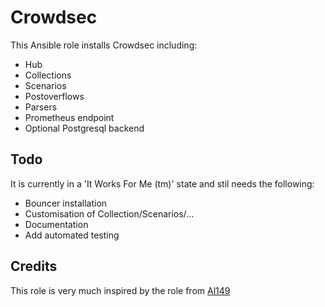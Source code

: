 # Crowdsec
This Ansible role installs Crowdsec including:
- Hub
- Collections
- Scenarios
- Postoverflows
- Parsers
- Prometheus endpoint
- Optional Postgresql backend

## Todo
It is currently in a 'It Works For Me (tm)' state and stil needs the following:
- Bouncer installation
- Customisation of Collection/Scenarios/...
- Documentation
- Add automated testing

## Credits
This role is very much inspired by the role from [Al149](https://github.com/alf149/ansible-role-crowdsec)
